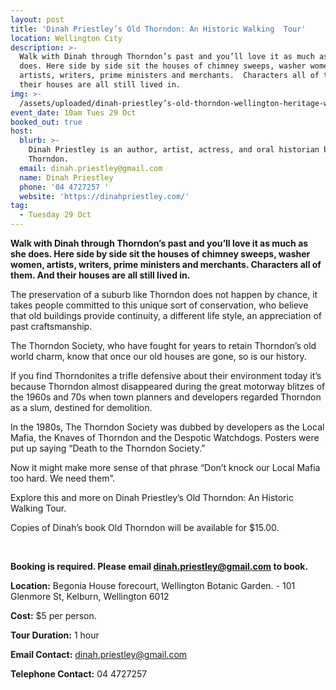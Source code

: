 ```yaml
---
layout: post
title: 'Dinah Priestley’s Old Thorndon: An Historic Walking  Tour'
location: Wellington City
description: >-
  Walk with Dinah through Thorndon’s past and you’ll love it as much as she
  does. Here side by side sit the houses of chimney sweeps, washer women,
  artists, writers, prime ministers and merchants.  Characters all of them. And
  their houses are all still lived in.
img: >-
  /assets/uploaded/dinah-priestley’s-old-thorndon-wellington-heritage-week-2019-2.png
event_date: 10am Tues 29 Oct
booked_out: true
host:
  blurb: >-
    Dinah Priestley is an author, artist, actress, and oral historian based in
    Thorndon.
  email: dinah.priestley@gmail.com
  name: Dinah Priestley
  phone: '04 4727257 '
  website: 'https://dinahpriestley.com/'
tag:
  - Tuesday 29 Oct
---
```

**Walk with Dinah through Thorndon’s past and you’ll love it as much as she does. Here side by side sit the houses of chimney sweeps, washer women, artists, writers, prime ministers and merchants. Characters all of them. And their houses are all still lived in.**

The preservation of a suburb like Thorndon does not happen by chance, it takes people committed to this unique sort of conservation, who believe that old buildings provide continuity, a different life style, an appreciation of past craftsmanship.

The Thorndon Society, who have fought for years to retain Thorndon’s old world charm, know that once our old houses are gone, so is our history.

If you find Thorndonites a trifle defensive about their environment today it’s because Thorndon almost disappeared during the great  motorway blitzes of the 1960s and 70s when town planners and developers regarded Thorndon as a slum, destined for demolition. 

In the 1980s, The Thorndon Society was dubbed by developers as the Local Mafia, the Knaves of Thorndon and the Despotic Watchdogs. Posters were put up saying “Death to the Thorndon Society.”


Now it might make more sense of that phrase “Don’t knock our Local Mafia too hard. We need them”.

Explore this and more on Dinah Priestley’s Old Thorndon: An Historic Walking Tour.

Copies of Dinah’s book Old Thorndon will be available for $15.00.

<br>

**Booking is required. Please email dinah.priestley@gmail.com to book.** 

**Location:** Begonia House forecourt, Wellington Botanic Garden. - 101 Glenmore St, Kelburn, Wellington 6012

**Cost:** $5 per person.

**Tour Duration:** 1 hour

**Email Contact:** dinah.priestley@gmail.com

**Telephone Contact:** 04 4727257

